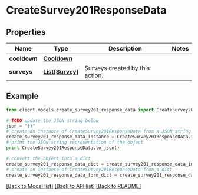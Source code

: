 # CreateSurvey201ResponseData


## Properties

Name | Type | Description | Notes
------------ | ------------- | ------------- | -------------
**cooldown** | [**Cooldown**](Cooldown.md) |  | 
**surveys** | [**List[Survey]**](Survey.md) | Surveys created by this action. | 

## Example

```python
from client.models.create_survey201_response_data import CreateSurvey201ResponseData

# TODO update the JSON string below
json = "{}"
# create an instance of CreateSurvey201ResponseData from a JSON string
create_survey201_response_data_instance = CreateSurvey201ResponseData.from_json(json)
# print the JSON string representation of the object
print CreateSurvey201ResponseData.to_json()

# convert the object into a dict
create_survey201_response_data_dict = create_survey201_response_data_instance.to_dict()
# create an instance of CreateSurvey201ResponseData from a dict
create_survey201_response_data_form_dict = create_survey201_response_data.from_dict(create_survey201_response_data_dict)
```
[[Back to Model list]](../README.md#documentation-for-models) [[Back to API list]](../README.md#documentation-for-api-endpoints) [[Back to README]](../README.md)


